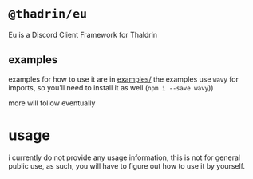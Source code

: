 # `@thadrin/eu`

Eu is a Discord Client Framework for Thaldrin

## examples

examples for how to use it are in [examples/](/examples)
the examples use `wavy` for imports, so you'll need to install it as well (`npm i --save wavy`))

more will follow eventually

# usage

i currently do not provide any usage information, this is not for general public use, as such, you will have to figure out how to use it by yourself.
